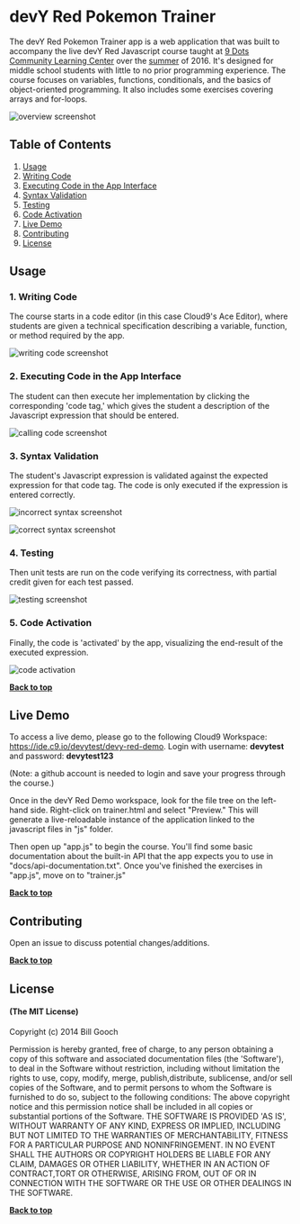 # devY Red Pokemon Trainer

The devY Red Pokemon Trainer app is a web application that was built to accompany the live devY Red Javascript course taught at [9 Dots Community Learning Center](http://9dots.org) over the [summer](http://www.9dots.org/summer/) of 2016. It's designed for middle school students with little to no prior programming experience. The course focuses on variables, functions, conditionals, and the basics of object-oriented programming. It also includes some exercises covering arrays and for-loops.

![overview screenshot](https://github.com/dqrs/devy-red/screenshots/overview.png)

## Table of Contents
1. [Usage](#Usage)
  1. [Writing Code](#1.-writing-code)
  1. [Executing Code in the App Interface](#2.-Executing-Code-in-the-App-Interface)
  1. [Syntax Validation](#3.-Syntax-Validation)
  1. [Testing](#4.-Testing)
  1. [Code Activation](#5.-Code-Activation)
1. [Live Demo](#Demo)
1. [Contributing](#Contributing)
1. [License](#License)

## Usage

### 1. Writing Code
The course starts in a code editor (in this case Cloud9's Ace Editor), where students are given a technical specification describing a variable, function, or method required by the app.

![writing code screenshot](https://github.com/dqrs/devy-red/screenshots/0.png)

### 2. Executing Code in the App Interface
The student can then execute her implementation by clicking the corresponding 'code tag,' which gives the student a description of the Javascript expression that should be entered.

![calling code screenshot](https://github.com/dqrs/devy-red/screenshots/1.png)

### 3. Syntax Validation
The student's Javascript expression is validated against the expected expression for that code tag. The code is only executed if the expression is entered correctly.

![incorrect syntax screenshot](https://github.com/dqrs/devy-red/screenshots/2.png)

![correct syntax screenshot](https://github.com/dqrs/devy-red/screenshots/3.png)

### 4. Testing
Then unit tests are run on the code verifying its correctness, with partial credit given for each test passed.

![testing screenshot](https://github.com/dqrs/devy-red/screenshots/4.png)

### 5. Code Activation
Finally, the code is 'activated' by the app, visualizing the end-result of the executed expression.

![code activation](https://github.com/dqrs/devy-red/screenshots/5.png)

**[Back to top](#table-of-contents)**

## Live Demo
To access a live demo, please go to the following Cloud9 Workspace: https://ide.c9.io/devytest/devy-red-demo. Login with username: **devytest** and password: **devytest123**


(Note: a github account is needed to login and save your progress through the course.)

Once in the devY Red Demo workspace, look for the file tree on the left-hand side. Right-click on trainer.html and select "Preview." This will generate a live-reloadable instance of the application linked to the javascript files in "js" folder. 

Then open up "app.js" to begin the course. You'll find some basic documentation about the built-in API that the app expects you to use in "docs/api-documentation.txt". Once you've finished the exercises in "app.js", move on to "trainer.js" 

**[Back to top](#table-of-contents)**

## Contributing

Open an issue to discuss potential changes/additions.

**[Back to top](#table-of-contents)**

## License

#### (The MIT License)

Copyright (c) 2014 Bill Gooch

Permission is hereby granted, free of charge, to any person obtaining
a copy of this software and associated documentation files (the
'Software'), to deal in the Software without restriction, including
without limitation the rights to use, copy, modify, merge, publish,distribute, sublicense, and/or sell copies of the Software, and to permit persons to whom the Software is furnished to do so, subject to the following conditions:
The above copyright notice and this permission notice shall be
included in all copies or substantial portions of the Software.
THE SOFTWARE IS PROVIDED 'AS IS', WITHOUT WARRANTY OF ANY KIND, EXPRESS OR IMPLIED, INCLUDING BUT NOT LIMITED TO THE WARRANTIES OF MERCHANTABILITY, FITNESS FOR A PARTICULAR PURPOSE AND NONINFRINGEMENT. IN NO EVENT SHALL THE AUTHORS OR COPYRIGHT HOLDERS BE LIABLE FOR ANY CLAIM, DAMAGES OR OTHER LIABILITY, WHETHER IN AN ACTION OF CONTRACT,TORT OR OTHERWISE, ARISING FROM, OUT OF OR IN CONNECTION WITH THE
SOFTWARE OR THE USE OR OTHER DEALINGS IN THE SOFTWARE.

**[Back to top](#table-of-contents)**







